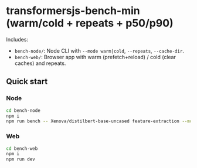 # transformersjs-bench-min (warm/cold + repeats + p50/p90)

Includes:
- `bench-node/`: Node CLI with `--mode warm|cold`, `--repeats`, `--cache-dir`.
- `bench-web/`: Browser app with warm (prefetch+reload) / cold (clear caches) and repeats.

## Quick start
### Node
```bash
cd bench-node
npm i
npm run bench -- Xenova/distilbert-base-uncased feature-extraction --mode warm --repeats 5 --cache-dir .bench-cache/warm
```
### Web
```bash
cd bench-web
npm i
npm run dev
```
